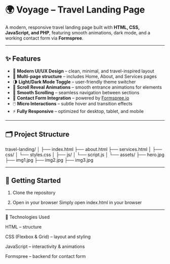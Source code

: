 # 🌍 Voyage – Travel Landing Page

A modern, responsive travel landing page built with **HTML, CSS, JavaScript, and PHP**, featuring smooth animations, dark mode, and a working contact form via **Formspree**.

---

## ✨ Features

- 🎨 **Modern UI/UX Design** – clean, minimal, and travel-inspired layout  
- 🧭 **Multi-page structure** – includes Home, About, and Services pages  
- 🌗 **Light/Dark Mode Toggle** – user-friendly theme switcher  
- 💫 **Scroll Reveal Animations** – smooth entrance animations for elements  
- 📜 **Smooth Scrolling** – seamless navigation between sections  
- 💌 **Contact Form Integration** – powered by [Formspree.io](https://formspree.io)  
- 🖱️ **Micro Interactions** – subtle hover and transition effects  
- ⚡ **Fully Responsive** – optimized for desktop, tablet, and mobile

---

## 🗂️ Project Structure

travel-landing/
│
├── index.html
├── about.html
├── services.html
│
├── css/
│ └── styles.css
│
├── js/
│ └── script.js
│
└── assets/
├── hero.jpg
├── img1.jpg
├── img2.jpg
├── img3.jpg

---

## 🚀 Getting Started

1. Clone the repository

2. Open in your browser
Simply open index.html in your browser

---

🧠 Technologies Used

HTML – structure

CSS (Flexbox & Grid) – layout and styling

JavaScript – interactivity & animations

Formspree – backend for contact form
